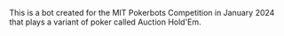This is a bot created for the MIT Pokerbots Competition in January 2024 that plays a variant of poker called Auction Hold'Em.
